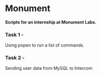 # Monument
#### Scripts for an internship at Monument Labs.



### Task 1 -

Using popen to run a list of commands.


### Task 2 -

Sending user data from MySQL to Intercom

